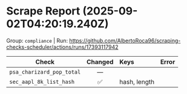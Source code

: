 # Scrape Report (2025-09-02T04:20:19.240Z)

Group: `compliance`  |  Run: https://github.com/AlbertoRoca96/scraping-checks-scheduler/actions/runs/17393117942

| Check | Changed | Keys | Error |
|---|:---:|:--|:--|
| `psa_charizard_pop_total` | — |  |  |
| `sec_aapl_8k_list_hash` | ✅ | hash, length |  |
